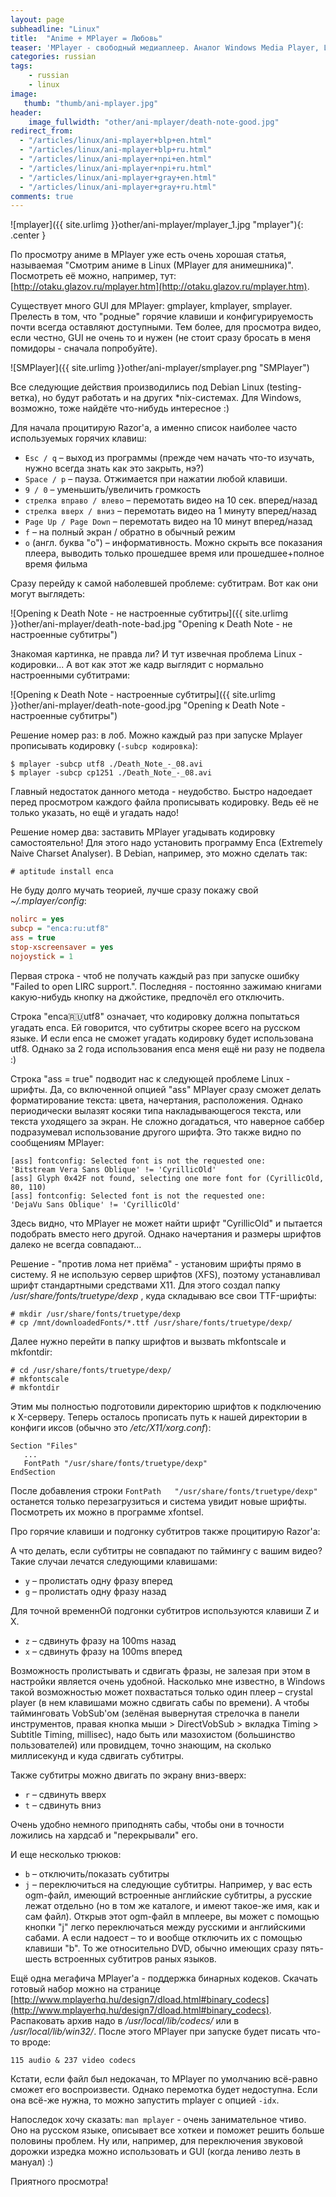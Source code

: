 ```yaml
---
layout: page
subheadline: "Linux"
title:  "Anime + MPlayer = Любовь"
teaser: 'MPlayer - свободный медиаплеер. Аналог Windows Media Player, Light Alloy, Zoom Player и пр. Особенно прекрасен MPlayer большим количеством изначально поддерживаемых кодеков, малой требовательностью к ресурсами огромным сообществом.'
categories: russian
tags:
    - russian
    - linux
image:
   thumb: "thumb/ani-mplayer.jpg"
header:
    image_fullwidth: "other/ani-mplayer/death-note-good.jpg"
redirect_from:
  - "/articles/linux/ani-mplayer+blp+en.html"
  - "/articles/linux/ani-mplayer+blp+ru.html"
  - "/articles/linux/ani-mplayer+npi+en.html"
  - "/articles/linux/ani-mplayer+npi+ru.html"
  - "/articles/linux/ani-mplayer+gray+en.html"
  - "/articles/linux/ani-mplayer+gray+ru.html"
comments: true
---
```


![mplayer]({{ site.urlimg }}other/ani-mplayer/mplayer_1.jpg "mplayer"){: .center }

По просмотру аниме в MPlayer уже есть очень хорошая статья, называемая "Смотрим аниме в Linux (MPlayer для анимешника)". Посмотреть её можно, например, тут: [http://otaku.glazov.ru/mplayer.htm](http://otaku.glazov.ru/mplayer.htm).

Существует много GUI для MPlayer: gmplayer, kmplayer, smplayer. Прелесть в том, что "родные" горячие клавиши и конфигурируемость почти всегда оставляют доступными. Тем более, для просмотра видео, если честно, GUI не очень то и нужен (не стоит сразу бросать в меня помидоры - сначала попробуйте).

![SMPlayer]({{ site.urlimg }}other/ani-mplayer/smplayer.png "SMPlayer")


Все следующие действия производились под Debian Linux (testing-ветка), но будут работать и на других \*nix-системах. Для Windows, возможно, тоже найдёте что-нибудь интересное :)

Для начала процитирую Razor'a, а именно список наиболее часто используемых горячих клавиш:

- `Esc / q` – выход из программы (прежде чем начать что-то изучать, нужно всегда знать как это закрыть, нэ?)
- `Space / p` – пауза. Отжимается при нажатии любой клавиши.
- `9 / 0` – уменьшить/увеличить громкость
- `стрелка вправо / влево` – перемотать видео на 10 сек. вперед/назад
- `стрелка вверх / вниз` – перемотать видео на 1 минуту вперед/назад
- `Page Up / Page Down` – перемотать видео на 10 минут вперед/назад
- `f` – на полный экран / обратно в обычный режим
- `o` (англ. буква "o") – информативность. Можно скрыть все показания плеера, выводить только прошедшее время или прошедшее+полное время фильма
 
Сразу перейду к самой наболевшей проблеме: субтитрам. Вот как они могут выглядеть:

![Opening к Death Note - не настроенные субтитры]({{ site.urlimg }}other/ani-mplayer/death-note-bad.jpg "Opening к Death Note - не настроенные субтитры")


Знакомая картинка, не правда ли? И тут извечная проблема Linux - кодировки... А вот как этот же кадр выглядит с нормально настроенными субтитрами:

![Opening к Death Note - настроенные субтитры]({{ site.urlimg }}other/ani-mplayer/death-note-good.jpg "Opening к Death Note - настроенные субтитры")


Решение номер раз: в лоб. Можно каждый раз при запуске Mplayer прописывать кодировку (`-subcp кодировка`):

```
$ mplayer -subcp utf8 ./Death_Note_-_08.avi
$ mplayer -subcp cp1251 ./Death_Note_-_08.avi
```

Главный недостаток данного метода - неудобство. Быстро надоедает перед просмотром каждого файла прописывать кодировку. Ведь её не только указать, но ещё и угадать надо!

Решение номер два: заставить MPlayer угадывать кодировку самостоятельно! Для этого надо установить программу Enca (Extremely Naive Charset Analyser). В Debian, например, это можно сделать так:

```
# aptitude install enca
```

Не буду долго мучать теорией, лучше сразу покажу свой *~/.mplayer/config*:

```ini
nolirc = yes
subcp = "enca:ru:utf8"
ass = true
stop-xscreensaver = yes
nojoystick = 1
```

Первая строка - чтоб не получать каждый раз при запуске ошибку "Failed to open LIRC support.". Последняя - постоянно зажимаю книгами какую-нибудь кнопку на джойстике, предпочёл его отключить.

Строка "enca:ru:utf8" означает, что кодировку должна попытаться угадать enca. Ей говорится, что субтитры скорее всего на русском языке. И если enca не сможет угадать кодировку будет использована utf8. Однако за 2 года использования enca меня ещё ни разу не подвела :)

Строка "ass = true" подводит нас к следующей проблеме Linux - шрифты. Да, со включенной опцией "ass" MPlayer сразу сможет делать форматирование текста: цвета, начертания, расположения. Однако периодически вылазят косяки типа накладывающегося текста, или текста уходящего за экран. Не сложно догадаться, что наверное саббер подразумевал использование другого шрифта. Это также видно по сообщениям MPlayer:

```shell
[ass] fontconfig: Selected font is not the requested one:
'Bitstream Vera Sans Oblique' != 'CyrillicOld'
[ass] Glyph 0x42F not found, selecting one more font for (CyrillicOld, 80, 110)
[ass] fontconfig: Selected font is not the requested one:
'DejaVu Sans Oblique' != 'CyrillicOld'
```

Здесь видно, что MPlayer не может найти шрифт "CyrillicOld" и пытается подобрать вместо него другой. Однако начертания и размеры шрифтов далеко не всегда совпадают...

Решение - "против лома нет приёма" - установим шрифты прямо в систему. Я не использую сервер шрифтов (XFS), поэтому устанавливал шрифт стандартными средствами X11. Для этого создал папку */usr/share/fonts/truetype/dexp* , куда складываю все свои TTF-шрифты:

```
# mkdir /usr/share/fonts/truetype/dexp
# cp /mnt/downloadedFonts/*.ttf /usr/share/fonts/truetype/dexp/
```

Далее нужно перейти в папку шрифтов и вызвать mkfontscale и mkfontdir:

```
# cd /usr/share/fonts/truetype/dexp/
# mkfontscale 
# mkfontdir
```

Этим мы полностью подготовили директорию шрифтов к подключению к X-серверу. Теперь осталось прописать путь к нашей директории в конфиги иксов (обычно это */etc/X11/xorg.conf*):

```
Section "Files"
   ...
   FontPath	"/usr/share/fonts/truetype/dexp"
EndSection
```

После добавления строки `FontPath	"/usr/share/fonts/truetype/dexp"` останется только перезагрузиться и система увидит новые шрифты. Посмотреть их можно в программе xfontsel.

 
Про горячие клавиши и подгонку субтитров также процитирую Razor'a:
 
А что делать, если субтитры не совпадают по таймингу с вашим видео? Такие случаи лечатся следующими клавишами:

- `y` – пролистать одну фразу вперед
- `g` – пролистать одну фразу назад
 
Для точной временнОй подгонки субтитров используются клавиши Z и X.

- `z` – сдвинуть фразу на 100ms назад
- `x` – сдвинуть фразу на 100ms вперед
 
Возможность пролистывать и сдвигать фразы, не залезая при этом в настройки является очень удобной. Насколько мне известно, в Windows такой возможностью может похвастаться только один плеер – crystal player (в нем клавишами можно сдвигать сабы по времени). А чтобы тайминговать VobSub'ом (зелёная вывернутая стрелочка в панели инструментов, правая кнопка мыши > DirectVobSub > вкладка Timing > Subtitle Timing, millisec), надо быть или мазохистом (большинство пользователей) или провидцем, точно знающим, на сколько миллисекунд и куда сдвигать субтитры.
 
Также субтитры можно двигать по экрану вниз-вверх:

- `r` – сдвинуть вверх
- `t` – сдвинуть вниз

Очень удобно немного приподнять сабы, чтобы они в точности ложились на хардсаб и "перекрывали" его.
 
И еще несколько трюков:

- `b` – отключить/показать субтитры
- `j` – переключиться на следующие субтитры. Например, у вас есть ogm-файл, имеющий встроенные английские субтитры, а русские лежат отдельно (но в том же каталоге, и имеют такое-же имя, как и сам файл). Открыв этот ogm-файл в мплеере, вы может с помощью кнопки "j" легко переключаться между русскими и английскими сабами. А если надоест – то и вообще отключить их с помощью клавиши "b". То же относительно DVD, обычно имеющих сразу пять-шесть встроенных субтитров раных языков.
 
 
Ещё одна мегафича MPlayer'a - поддержка бинарных кодеков. Скачать готовый набор можно на странице [http://www.mplayerhq.hu/design7/dload.html#binary_codecs](http://www.mplayerhq.hu/design7/dload.html#binary_codecs). Распаковать архив надо в */usr/local/lib/codecs/* или в */usr/local/lib/win32/*. После этого MPlayer при запуске будет писать что-то вроде:

```
115 audio & 237 video codecs
```

Кстати, если файл был недокачан, то MPlayer по умолчанию всё-равно сможет его воспроизвести. Однако перемотка будет недоступна. Если она всё-же нужна, то можно запустить mplayer с опцией `-idx`.

Напоследок хочу сказать: `man mplayer` - очень занимательное чтиво. Оно на русском языке, описывает все хоткеи и поможет решить больше половины проблем. Ну или, например, для переключения звуковой дорожки изредка можно использовать и GUI (когда лениво лезть в мануал) :)
 
Приятного просмотра!

